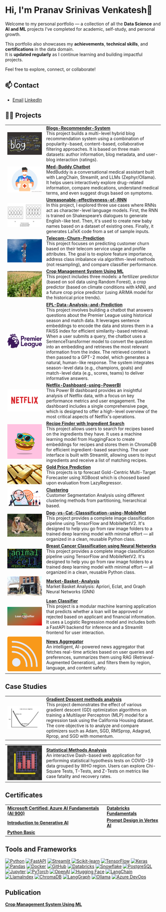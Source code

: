 # Hi, I'm Pranav Srinivas Venkatesh👋

Welcome to my personal portfolio — a collection of all the **Data Science** and **AI and ML** projects I’ve completed for academic, self-study, and personal growth.

This portfolio also showcases my **achievements**, **technical skills**, and **certifications** in the data domain.  
It is **updated regularly** as I continue learning and building impactful projects.

Feel free to explore, connect, or collaborate!
## 📫 Contact

- [Email](mailto:pranav.sv.data@gmail.com) [LinkedIn](https://www.linkedin.com/in/pranav-srinivas-venkatesh-81a211163/)

## 👨‍💻 Projects


<table>
  <tr>
    <td width="25%">
      <img src="images/blogs.png" alt="Blogs-Recommender-System" />
    </td>
    <td>
      <a href="https://github.com/pranavsrinivas29/Blogs-Recommender-System"><b>Blogs-Recommender-System</b></a><br/>
      This project builds a multi-level hybrid blog recommendation system using a combination of popularity-based, content-based, collaborative filtering approaches. It is based on three main datasets: author information, blog metadata, and user-blog interaction (ratings).
    </td>
  </tr>

  <tr>
    <td width="25%">
      <img src="images/medbuddy.png" alt="MedBuddy Chatbot" />
    </td>
    <td>
      <a href="https://github.com/pranavsrinivas29/MedBuddy_chatbot"><b>Med-Buddy Chatbot</b></a><br/>
      MedBuddy is a conversational medical assistant built with LangChain, Streamlit, and LLMs (Zephyr/Ollama). It helps users interactively explore drug-related information, compare medications, understand medical terms, and even suggest drugs based on symptoms.
    </td>
  </tr>

  <tr>
    <td width="25%">
      <img src="images/rnn.png" alt="Unreasonable-effectiveness-of-RNN" />
    </td>
    <td>
      <a href="https://github.com/pranavsrinivas29/MedBuddy_chatbot"><b>Unreasonable-effectiveness-of-RNN</b></a><br/>
      In this project, I explored three use cases where RNNs act as character-level language models.
      First, the RNN is trained on Shakespeare’s dialogues to generate English-like text. Then, it's used to create new baby names based on a dataset of existing ones. Finally, it generates LaTeX code from a set of sample inputs.
    </td>
  </tr>

  <tr>
    <td width="25%">
      <img src="images/telecom.png" alt="Telecom-Churn-Prediction" />
    </td>
    <td>
      <a href="https://github.com/pranavsrinivas29/Telecom-Churn-Prediction"><b>Telecom-Churn-Prediction</b></a><br/>
      This project focuses on predicting customer churn based on their telecom service usage and profile attributes. The goal is to explore feature importance, address class imbalance via algorithm-level methods (not resampling), and compare classifier performance.
    </td>
  </tr>

  <tr>
    <td width="25%">
      <img src="images/crop.png" alt="Crop Management System Using ML" />
    </td>
    <td>
      <a href="https://github.com/pranavsrinivas29/CropManagementSystem-Using-ML"><b>Crop Management System Using ML</b></a><br/>
      This project includes three models: a fertilizer predictor (based on soil data using Random Forest), a crop predictor (based on climate conditions with kNN), and a future crop price predictor (using ARIMA model for the historical price trends).
    </td>
  </tr>

  <tr>
    <td width="25%">
      <img src="images/epl.png" alt="EPL-Data-Analysis-and-Prediction" />
    </td>
    <td>
      <a href="https://github.com/pranavsrinivas29/EPL-Data-Analysis-and-Prediction"><b>EPL-Data-Analysis-and-Prediction</b></a><br/>
      This project involves building a chatbot that answers questions about the Premier League using historical season and match data. It leverages sentence embeddings to encode the data and stores them in a FAISS index for efficient similarity-based retrieval. When a user submits a query, the chatbot uses a SentenceTransformer model to convert the question into an embedding and retrieves the most relevant information from the index. The retrieved context is then passed to a GPT-2 model, which generates a natural, human-like response. The system integrates season-level data (e.g., champions, goals) and match-level data (e.g., scores, teams) to deliver informative answers.
    </td>
  </tr>

  <tr>
    <td width="25%">
      <img src="images/netflix.png" alt="Netflix-Dashboard-using-PowerBI" />
    </td>
    <td>
      <a href="https://github.com/pranavsrinivas29/Netflix-Dashboard-using-PowerBI"><b>Netflix-Dashboard-using-PowerBI</b></a><br/>
      This Power BI dashboard provides an insightful analysis of Netflix data, with a focus on key performance metrics and user engagement. The dashboard includes a single comprehensive page, which is designed to offer a high-level overview of the most critical aspects of Netflix's operations.
    </td>
  </tr>

  <tr>
    <td width="25%">
      <img src="images/food.png" alt="Recipe Finder with Ingredient Search" />
    </td>
    <td>
      <a href="https://github.com/pranavsrinivas29/Reciepe-Finder"><b>Recipe Finder with Ingredient Search</b></a><br/>
      This project allows users to search for recipes based on the ingredients they have. It uses a machine learning model from HuggingFace to create embeddings for recipes and stores them in ChromaDB for efficient ingredient-based searching. The user interface is built with Streamlit, allowing users to input ingredients and receive a list of matching recipes.
    </td>
  </tr>

<tr>
    <td width="25%">
      <img src="images/gold.png" alt="Gold Price Prediction" />
    </td>
    <td>
      <a href="https://github.com/pranavsrinivas29/Gold-Price-Prediction"><b>Gold Price Prediction</b></a><br/>
      This projects is tp forecast Gold-Centric Multi-Target Forecaster using XGBoost which is choosed based upon evaluation from LazyRegressor.
    </td>
  </tr>
<tr>
    <td width="25%">
      <img src="images/customer.png" alt="Clustering Methods" />
    </td>
    <td>
      <a href="https://github.com/pranavsrinivas29/Clustering-Methods"><b>Clustering</b></a><br/>
      Customer Segmentation Analysis using different clustering methods from partitioning, hierarchical based.
    </td>
  </tr>
<tr>
    <td width="25%">
      <img src="images/dog-vs-cat.png" alt="Dog-vs-Cat-Classsification-using-MobileNet" />
    </td>
    <td>
      <a href="https://github.com/pranavsrinivas29/Dog-vs-Cat-Classsification-using-MobileNet"><b>Dog-vs-Cat-Classsification-using-MobileNet</b></a><br/>
      This project provides a complete image classification pipeline using TensorFlow and MobileNetV2. It's designed to help you go from raw image folders to a trained deep learning model with minimal effort — all organized in a clean, reusable Python class.
    </td>
  </tr>

  <tr>
    <td width="25%">
      <img src="images/biology.png" alt="Breast Cancer Classification using Neural Networks" />
    </td>
    <td>
      <a href="https://github.com/pranavsrinivas29/Breast-Cancer-Classification"><b>Breast Cancer Classification using Neural Networks </b></a><br/>
      This project provides a complete image classification pipeline using TensorFlow and MobileNetV2. It's designed to help you go from raw image folders to a trained deep learning model with minimal effort — all organized in a clean, reusable Python class.
    </td>
  </tr>

  <tr>
    <td width="25%">
      <img src="images/market_basket.png" alt="Market-Basket-Analysis" />
    </td>
    <td>
      <a href="https://github.com/pranavsrinivas29/Market-Basket-Analysis"><b>Market-Basket-Analysis </b></a><br/>
      Market Basket Analysis: Apriori, Eclat, and Graph Neural Networks (GNN)
    </td>
  </tr>

  
  <tr>
    <td width="25%">
      <img src="images/loan_classifier.png" alt="Loan Classifier" />
    </td>
    <td>
      <a href="https://github.com/pranavsrinivas29/Loan-Classification"><b>Loan Classifier</b></a><br/>
      This project is a modular machine learning application that predicts whether a loan will be approved or rejected based on applicant and financial information. It uses a Logistic Regression model and includes both a FastAPI backend for inference and a Streamlit frontend for user interaction.
    </td>
  </tr>

  <tr>
    <td width="25%">
      <img src="images/news_aggregator.png" alt="News Aggregator" />
    </td>
    <td>
      <a href="https://github.com/pranavsrinivas29/Personalized-News-Aggregator"><b>News Aggregator</b></a><br/>
      An intelligent, AI-powered news aggregator that fetches real-time articles based on user queries and preferences, summarizes them using RAG (Retrieval-Augmented Generation), and filters them by region, language, and content safety.
    </td>
  </tr>
</table>

## Case Studies
<table>
  <tr>
    <td width="25%">
      <img src="images/gradient_descent.png" alt="Gradient Descent methods analysis" />
    </td>
    <td>
      <a href="https://github.com/pranavsrinivas29/Blogs-Recommender-System"><b>Gradient Descent methods analysis</b></a><br/>
      This project demonstrates the effect of various gradient descent (GD) optimization algorithms on training a Multilayer Perceptron (MLP) model for a regression task using the California Housing dataset. The core objective is to analyze and compare optimizers such as Adam, SGD, RMSprop, Adagrad, Rprop, and SGD with momentum.
    </td>
  </tr>
</table>

<table>
  <tr>
    <td width="25%">
      <img src="images/statistical_analysis.png" alt="Statistical Methods Analysis" />
    </td>
    <td>
      <a href="https://github.com/pranavsrinivas29/Statistical-test-analysis"><b>Statistical Methods Analysis</b></a><br/>
      An interactive Dash-based web application for performing statistical hypothesis tests on COVID-19 data grouped by WHO region. Users can explore Chi-Square Tests, T-Tests, and Z-Tests on metrics like case fatality and recovery rates.
    </td>
  </tr>
</table>

## Certificates
<table>
  <tr>
    <td>
      <a href="certificates/Transcript - PranavSrinivasVenkatesh-2979 _ Microsoft Learn.pdf" target="_blank">
        <b>Microsoft Certified: Azure AI Fundamentals (AI 900)</b>
      </a>
    </td>
    <td>
      <a href="certificates/databricks_fundamentals.png" target="_blank">
        <b>Databricks Fundamentals</b>
      </a>
    </td>
  </tr>
  <tr>
    <td>
      <a href="https://www.cloudskillsboost.google/public_profiles/9eb5bf7d-87ac-42a1-837d-ef861532e310/badges/10201884" target="_blank">
        <b>Introduction to Generative AI</b>
      </a>
    </td>
    <td>
      <a href="https://www.cloudskillsboost.google/public_profiles/9eb5bf7d-87ac-42a1-837d-ef861532e310/badges/10249537" target="_blank">
        <b>Prompt Design in Vertex AI</b>
      </a>
    </td>
  </tr>
  <tr>
    <td>
      <a href="https://www.hackerrank.com/certificates/b56051017038" target="_blank">
        <b>Python Basic</b>
      </a>
    </td>
    <!-- <td>
      <a href="https://www.cloudskillsboost.google/public_profiles/9eb5bf7d-87ac-42a1-837d-ef861532e310/badges/10249537" target="_blank">
        <b>Prompt Design in Vertex AI</b>
      </a>
    </td> -->
  </tr>


</table>

## Tools and Frameworks
<p align="left">
  <a href="https://www.python.org/" title="Python"><img src="https://img.shields.io/badge/-Python-333?logo=python&logoColor=white&style=flat-square" alt="Python"></a>
  <a href="https://fastapi.tiangolo.com/" title="FastAPI"><img src="https://img.shields.io/badge/-FastAPI-333?logo=fastapi&logoColor=white&style=flat-square" alt="FastAPI"></a>
  <a href="https://streamlit.io/" title="Streamlit"><img src="https://img.shields.io/badge/-Streamlit-333?logo=streamlit&logoColor=white&style=flat-square" alt="Streamlit"></a>
  <a href="https://scikit-learn.org/" title="Scikit-learn"><img src="https://img.shields.io/badge/-Scikit--Learn-333?logo=scikit-learn&logoColor=white&style=flat-square" alt="Scikit-learn"></a>
  <a href="https://www.tensorflow.org/" title="TensorFlow"><img src="https://img.shields.io/badge/-TensorFlow-333?logo=tensorflow&logoColor=white&style=flat-square" alt="TensorFlow"></a>
  <a href="https://keras.io/" title="Keras"><img src="https://img.shields.io/badge/-Keras-333?logo=keras&logoColor=white&style=flat-square" alt="Keras"></a>
  <a href="https://pandas.pydata.org/" title="Pandas"><img src="https://img.shields.io/badge/-Pandas-333?logo=pandas&logoColor=white&style=flat-square" alt="Pandas"></a>
  <a href="https://www.docker.com/" title="Docker"><img src="https://img.shields.io/badge/-Docker-333?logo=docker&logoColor=white&style=flat-square" alt="Docker"></a>
  <a href="https://github.com/" title="GitHub"><img src="https://img.shields.io/badge/-GitHub-333?logo=github&logoColor=white&style=flat-square" alt="GitHub"></a>
  <a href="https://www.databricks.com/" title="Databricks"><img src="https://img.shields.io/badge/-Databricks-333?logo=databricks&logoColor=white&style=flat-square" alt="Databricks"></a>
  <a href="https://www.snowflake.com/" title="Snowflake"><img src="https://img.shields.io/badge/-Snowflake-333?logo=snowflake&logoColor=white&style=flat-square" alt="Snowflake"></a>
  <a href="https://www.postgresql.org/" title="PostgreSQL"><img src="https://img.shields.io/badge/-PostgreSQL-333?logo=postgresql&logoColor=white&style=flat-square" alt="PostgreSQL"></a>
  <a href="https://jupyter.org/" title="Jupyter Notebook"><img src="https://img.shields.io/badge/-Jupyter-333?logo=jupyter&logoColor=white&style=flat-square" alt="Jupyter"></a>
  <a href="https://pytorch.org/" title="PyTorch"><img src="https://img.shields.io/badge/-PyTorch-333?logo=pytorch&logoColor=white&style=flat-square" alt="PyTorch"></a>
  <a href="https://openai.com/" title="OpenAI"><img src="https://img.shields.io/badge/-OpenAI-333?logo=openai&logoColor=white&style=flat-square" alt="OpenAI"></a>
  <a href="https://huggingface.co/" title="Hugging Face"><img src="https://img.shields.io/badge/-HuggingFace-333?logo=huggingface&logoColor=white&style=flat-square" alt="Hugging Face"></a>
  <a href="https://www.langchain.com/" title="LangChain"><img src="https://img.shields.io/badge/-LangChain-333?logo=langchain&logoColor=white&style=flat-square" alt="LangChain"></a>
  <a href="https://llamaindex.ai/" title="LlamaIndex"><img src="https://img.shields.io/badge/-LlamaIndex-333?logo=data&logoColor=white&style=flat-square" alt="LlamaIndex"></a>
  <a href="https://www.trychroma.com/" title="ChromaDB"><img src="https://img.shields.io/badge/-ChromaDB-333?logo=database&logoColor=white&style=flat-square" alt="ChromaDB"></a>
  <a href="https://www.langgraph.dev/" title="LangGraph"><img src="https://img.shields.io/badge/-LangGraph-333?logo=workflow&logoColor=white&style=flat-square" alt="LangGraph"></a>
  <a href="https://ollama.com/" title="Ollama"><img src="https://img.shields.io/badge/-Ollama-333?logo=llm&logoColor=white&style=flat-square" alt="Ollama"></a>
  <a href="https://azure.microsoft.com/en-us/services/devops/" title="Azure DevOps"><img src="https://img.shields.io/badge/-Azure%20DevOps-333?logo=azuredevops&logoColor=white&style=flat-square" alt="Azure DevOps"></a>
</p>

## Publication
<a href="https://www.ijisrt.com/crop-management-system-using-machine-learning"><b>Crop Management System Using ML<b><a><br>